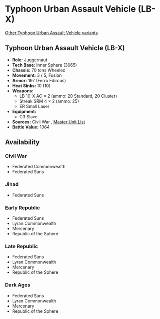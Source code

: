# Typhoon Urban Assault Vehicle (LB-X) 

[Other Typhoon Urban Assault Vehicle variants](../typhoon_urban_assault_vehicle.md) 

## Typhoon Urban Assault Vehicle (LB-X) 

- **Role:** Juggernaut 
- **Tech Base:** Inner Sphere (3065) 
- **Chassis:** 70 tons Wheeled 
- **Movement:** 3 / 5, Fusion 
- **Armor:** 197 (Ferro Fibrous) 
- **Heat Sinks:** 10 (10) 
- **Weapons:** 
  - LB 10-X AC × 2 (ammo: 20 Standard, 20 Cluster) 
  - Streak SRM 4 × 2 (ammo: 25) 
  - ER Small Laser 
- **Equipment:** 
  - C3 Slave 
- **Sources:** Civil War , [Master Unit List](http://masterunitlist.info/Unit/Details/3335/typhoon-urban-assault-vehicle-lb-x) 
- **Battle Value:** 1064 

## Availability 

### Civil War 

- Federated Commonwealth 
- Federated Suns 

### Jihad 

- Federated Suns 

### Early Republic 

- Federated Suns 
- Lyran Commonwealth 
- Mercenary 
- Republic of the Sphere 

### Late Republic 

- Federated Suns 
- Lyran Commonwealth 
- Mercenary 
- Republic of the Sphere 

### Dark Ages 

- Federated Suns 
- Lyran Commonwealth 
- Mercenary 
- Republic of the Sphere 

